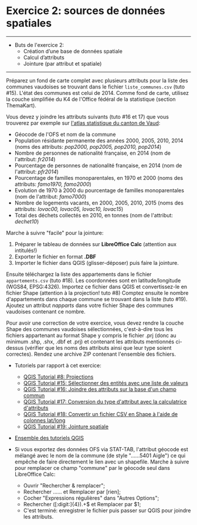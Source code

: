 # Exercice 2: sources de données spatiales

---

* Buts de l'exercice 2:
	* Création d’une base de données spatiale
	* Calcul d’attributs
	* Jointure (par attribut et spatiale)

---

Préparez un fond de carte complet avec plusieurs attributs pour la liste des communes vaudoises se trouvant dans le fichier `liste_communes.csv` (tuto #15). L'état des communes est celui de 2014. Comme fond de carte, utilisez la couche simplifiée du K4 de l'Office fédéral de la statistique (section ThemaKart).

Vous devez y joindre les attributs suivants (tuto #16 et 17) que vous trouverez par exemple sur [l'atlas statistique du canton de Vaud](http://www.cartostat.vd.ch/index.php?gc_user=1):
* Géocode de l'OFS et nom de la commune
* Population résidante permanente des années 2000, 2005, 2010, 2014 (noms des attributs: *pop2000, pop2005, pop2010, pop2014*)
* Nombre de personnes de nationalité française, en 2014 (nom de l'attribut: *fr2014*)
* Pourcentage de personnes de nationalité française, en 2014 (nom de l'attribut: *pfr2014*)
* Pourcentage de familles monoparentales, en 1970 et 2000 (noms des attributs: *famo1970, famo2000*)
* Evolution de 1970 à 2000 du pourcentage de familles monoparentales (nom de l'attribut: *famo7000*)
* Nombre de logements vacants, en 2000, 2005, 2010, 2015 (noms des attributs: *lovac00, lovac05, lovac10, lovac15*)
* Total des déchets collectés en 2010, en tonnes (nom de l'attribut: *dechet10*)

Marche à suivre "facile" pour la jointure:
1. Préparer le tableau de données sur **LibreOffice Calc** (attention aux intitulés!)
2. Exporter le fichier en format **.DBF**
3. Importer le fichier dans QGIS (glisser-déposer) puis faire la jointure.

Ensuite téléchargez la liste des appartements dans le fichier `appartements.csv` (tuto #18). Les coordonnées sont en latitude/longitude (WGS84, EPSG:4326). Importez ce fichier dans QGIS et convertissez-le en fichier Shape (attention à la projection! tuto #8) Comptez ensuite le nombre d'appartements dans chaque commune se trouvant dans la liste (tuto #19). Ajoutez un attribut *napparts* dans votre fichier Shape des communes vaudoises contenant ce nombre.

Pour avoir une correction de votre exercice, vous devez rendre la couche Shape des communes vaudoises sélectionnées, c'est-à-dire tous les fichiers appartenant au format Shape y compris le fichier .prj (donc au minimum .shp, .shx, .dbf et .prj) et contenant les attributs mentionnés ci-dessus (vérifier que les noms des attributs ainsi que leur type soient correctes). Rendez une archive ZIP contenant l'ensemble des fichiers.

* Tutoriels par rapport à cet exercice:
	* [QGIS Tutorial #8: Projections](https://www.youtube.com/watch?v=ACfCxfA92kY&index=8&list=PLbjixabFMUzPgm8VFyBUP7fs9DRBNEbsw)
	* [QGIS Tutorial #15: Sélectionner des entités avec une liste de valeurs ](https://youtu.be/W51UaWcTExw?list=PLbjixabFMUzPgm8VFyBUP7fs9DRBNEbsw)
	* [QGIS Tutorial #16: Joindre des attributs sur la base d'un champ commun ](https://youtu.be/EhliMhtdxUI?list=PLbjixabFMUzPgm8VFyBUP7fs9DRBNEbsw)
	* [QGIS Tutorial #17: Conversion du type d'attribut avec la calculatrice d'attributs ](https://youtu.be/iiMUN6hYhbc?list=PLbjixabFMUzPgm8VFyBUP7fs9DRBNEbsw)
	* [QGIS Tutorial #18: Convertir un fichier CSV en Shape à l'aide de colonnes lat/long ](https://youtu.be/8JO7rZRWj9o?list=PLbjixabFMUzPgm8VFyBUP7fs9DRBNEbsw)
	* [QGIS Tutorial #19: Jointure spatiale](https://www.youtube.com/watch?v=HS7yE20IPAU&index=13&list=PLbjixabFMUzPgm8VFyBUP7fs9DRBNEbsw)

* [Ensemble des tutoriels QGIS](https://www.youtube.com/playlist?list=PLbjixabFMUzPgm8VFyBUP7fs9DRBNEbsw)
* Si vous exportez des données OFS via STAT-TAB, l'attribut géocode est mélangé avec le nom de la commune (de style "......5401 Aigle") ce qui empêche de faire directement le lien avec un shapefile. Marche à suivre pour remplacer ce champ "commune" par le géocode seul dans LibreOffice Calc: 
	* Ouvrir "Rechercher & remplacer";
	* Rechercher ...... et Remplacer par [rien];
	* Cocher "Expressions régulières" dans "Autres Options";
	* Rechercher ([:digit:]{4}).+$ et Remplacer par $1;
	* C'est terminé: enregistrer le fichier puis passer sur QGIS pour joindre les attributs.
